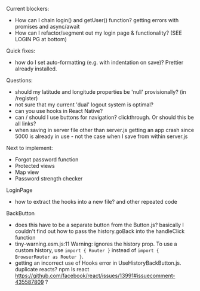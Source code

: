 Current blockers:

- How can I chain login() and getUser() function? getting errors with promises and async/await
- How can I refactor/segment out my login page & functionality? (SEE LOGIN PG at bottom)

Quick fixes:

- how do I set auto-formatting (e.g. with indentation on save)? Prettier already installed.

Questions:

- should my latitude and longitude properties be 'null' provisionally? (in /register)
- not sure that my current 'dual' logout system is optimal?
- can you use hooks in React Native?
- can / should I use buttons for navigation? clickthrough. Or should this be all links?
- when saving in server file other than server.js getting an app crash since 5000 is already in use - not the case when I save from within server.js

Next to implement:

- Forgot password function
- Protected views
- Map view
- Password strength checker

LoginPage

- how to extract the hooks into a new file? and other repeated code

BackButton

- does this have to be a separate button from the Button.js? basically I couldn't find out how to pass the history.goBack into the handleClick function
- tiny-warning.esm.js:11 Warning: <BrowserRouter> ignores the history prop. To use a custom history, use `import { Router }` instead of `import { BrowserRouter as Router }`.
- getting an incorrect use of Hooks error in UseHistoryBackButton.js. duplicate reacts? npm ls react https://github.com/facebook/react/issues/13991#issuecomment-435587809 ?
